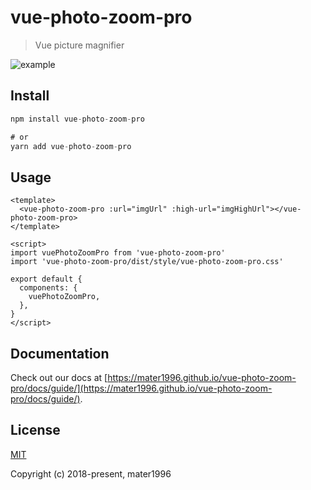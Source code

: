 # vue-photo-zoom-pro

> Vue picture magnifier

![example](https://raw.githubusercontent.com/Mater1996/vue-photo-zoom-pro/master/example.png)

## Install

```js
npm install vue-photo-zoom-pro

# or
yarn add vue-photo-zoom-pro
```
## Usage

```vue
<template>
  <vue-photo-zoom-pro :url="imgUrl" :high-url="imgHighUrl"></vue-photo-zoom-pro>
</template>

<script>
import vuePhotoZoomPro from 'vue-photo-zoom-pro'
import 'vue-photo-zoom-pro/dist/style/vue-photo-zoom-pro.css'

export default {
  components: {
    vuePhotoZoomPro,
  },
}
</script>
```

## Documentation

Check out our docs at [https://mater1996.github.io/vue-photo-zoom-pro/docs/guide/](https://mater1996.github.io/vue-photo-zoom-pro/docs/guide/).

## License

[MIT](https://opensource.org/licenses/MIT)

Copyright (c) 2018-present, mater1996
